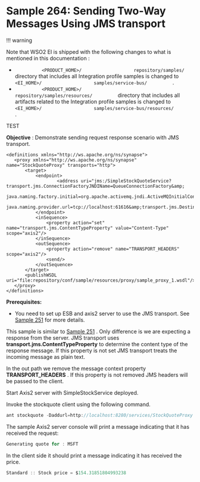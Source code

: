# Sample 264: Sending Two-Way Messages Using JMS transport

!!! warning

Note that WSO2 EI is shipped with the following changes to what is
mentioned in this documentation :

-   `           <PRODUCT_HOME>/          `
    `           repository/samples/          ` directory that includes
    all Integration profile samples is changed to
    `           <EI_HOME>/          `
    `           samples/service-bus/          ` .
    `                     `
-   `           <PRODUCT_HOME>/          `
    `           repository/samples/resources/          ` directory that
    includes all artifacts related to the Integration profile samples is
    changed to `           <EI_HOME>/          `
    `           samples/service-bus/resources/          ` .

TEST  

**Objective** : Demonstrate sending request response scenario with JMS
transport.

``` html/xml
<definitions xmlns="http://ws.apache.org/ns/synapse">
   <proxy xmlns="http://ws.apache.org/ns/synapse" name="StockQuoteProxy" transports="http">
       <target>
           <endpoint>
                   <address uri="jms:/SimpleStockQuoteService?transport.jms.ConnectionFactoryJNDIName=QueueConnectionFactory&amp;
                 java.naming.factory.initial=org.apache.activemq.jndi.ActiveMQInitialContextFactory&amp;
                 java.naming.provider.url=tcp://localhost:61616&amp;transport.jms.DestinationType=queue"/>
           </endpoint>
           <inSequence>
               <property action="set" name="transport.jms.ContentTypeProperty" value="Content-Type" scope="axis2"/>
           </inSequence>
           <outSequence>
               <property action="remove" name="TRANSPORT_HEADERS" scope="axis2"/>
               <send/>
           </outSequence>
       </target>
       <publishWSDL uri="file:repository/conf/sample/resources/proxy/sample_proxy_1.wsdl"/>
   </proxy>
</definitions>
```

**Prerequisites:**

-   You need to set up ESB and axis2 server to use the JMS transport.
    See [Sample 251](_Sample_251_-_Switching_from_HTTP_S_to_JMS_) for
    more details.

This sample is similar to [Sample
251](_Sample_251_-_Switching_from_HTTP_S_to_JMS_) . Only difference is
we are expecting a response from the server. JMS transport uses
**transport.jms.ContentTypeProperty** to determine the content type of
the response message. If this property is not set JMS transport treats
the incoming message as plain text.

In the out path we remove the message context property
**TRANSPORT\_HEADERS** . If this property is not removed JMS headers
will be passed to the client.

Start Axis2 server with SimpleStockService deployed.

Invoke the stockquote client using the following command.

``` java
ant stockquote -Daddurl=http://localhost:8280/services/StockQuoteProxy -Dsymbol=MSFT
```

The sample Axis2 server console will print a message indicating that it
has received the request:

``` java
Generating quote for : MSFT
```

In the client side it should print a message indicating it has received
the price.

``` java
Standard :: Stock price = $154.31851804993238
```
